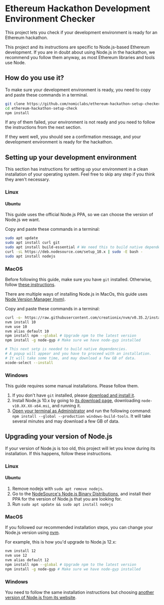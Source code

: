 # Ethereum Hackathon Development Environment Checker

This project lets you check if your development environment is ready for an
Ethereum hackathon.

This project and its instructions are specific to Node.js-based Ethereum
development. If you are in doubt about using Node.js in the hackathon, we
recommend you follow them anyway, as most Ethereum libraries and tools use Node.

## How do you use it?

To make sure your development environment is ready, you need to copy and paste 
these commands in a terminal. 

```bash
git clone https://github.com/nomiclabs/ethereum-hackathon-setup-checker.git
cd ethereum-hackathon-setup-check
npm install
```

If any of them failed, your environment is not ready and you need to follow
the instructions from the next section.

If they went well, you should see a confirmation message, and your development 
environment is ready for the hackathon.

## Setting up your development environment

This section has instructions for setting up your environment in a clean
installation of your operating system. Feel free to skip any step if you think
they aren't necessary.

### Linux

#### Ubuntu

This guide uses the official Node.js PPA, so we can choose the version of
Node.js we want.

Copy and paste these commands in a terminal:

```bash
sudo apt update
sudo apt install curl git
sudo apt install build-essential # We need this to build native dependencies
curl -sL https://deb.nodesource.com/setup_10.x | sudo -E bash -
sudo apt install nodejs
```

### MacOS

Before following this guide, make sure you have `git` installed. Otherwise, 
follow [these instructions](https://www.atlassian.com/git/tutorials/install-git).

There are multiple ways of installing Node.js in MacOs, this guide uses 
[Node Version Manager (nvm)](http://github.com/creationix/nvm).

Copy and paste these commands in a terminal:

```bash
curl -o- https://raw.githubusercontent.com/creationix/nvm/v0.35.2/install.sh | bash
nvm install 10
nvm use 10
nvm alias default 10
npm install npm --global # Upgrade npm to the latest version
npm install -g node-gyp # Make sure we have node-gyp installed

# This next setp is needed to build native dependencies.
# A popup will appear and you have to proceed with an installation.
# It will take some time, and may download a few GB of data.
xcode-select --install
```

### Windows

This guide requires some manual installations. Please follow them.

1. If you don't have `git` installed, please [download and install it](https://git-scm.com/download/win).
2. Install Node.js 10.x by going to [its download page](https://nodejs.org/dist/latest-v10.x), downloading `node-v10.XX.XX-x64.msi`, and running it.
3. [Open your terminal as Administrator](https://www.howtogeek.com/194041/how-to-open-the-command-prompt-as-administrator-in-windows-8.1/) and run the following command: `npm install --global --production windows-build-tools`. It will take several minutes and may download a few GB of data.

## Upgrading your version of Node.js

If your version of Node.js is too old, this project will let you know during its
installation. If this happens, follow these instructions.

### Linux

#### Ubuntu

1. Remove nodejs with `sudo apt remove nodejs`.
2. Go to the [NodeSource's Node.js Binary Distributions](https://github.com/nodesource/distributions#debinstall), and install their PPA for the version of Node.js that you are looking for.
3. Run `sudo apt update && sudo apt install nodejs`

### MacOS

If you followed our recommended installation steps, you can change your Node.js
version using [nvm](http://github.com/creationix/nvm).

For example, this is how you'd upgrade to Node.js 12.x:

```bash
nvm install 12
nvm use 12
nvm alias default 12
npm install npm --global # Upgrade npm to the latest version
npm install -g node-gyp # Make sure we have node-gyp installed
```

### Windows

You need to follow the same installation instructions but choosing
[another version of Node.js from its website](https://nodejs.org/en/download/releases/).